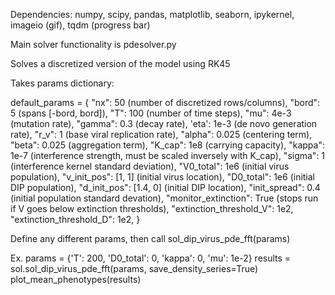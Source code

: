 Dependencies:
    numpy,
    scipy,
    pandas,
    matplotlib,
    seaborn,
    ipykernel,
    imageio (gif),
    tqdm (progress bar)

Main solver functionality is pdesolver.py 

Solves a discretized version of the model using RK45

Takes params dictionary:

default_params = {
        "nx": 50 (number of discretized rows/columns), "bord": 5 (spans [-bord, bord]), "T": 100 (number of time steps),
        "mu": 4e-3 (mutation rate), "gamma": 0.3 (decay rate), 'eta': 1e-3 (de novo generation rate),
        "r_v": 1 (base viral replication rate), "alpha": 0.025 (centering term), "beta": 0.025 (aggregation term),
        "K_cap": 1e8 (carrying capacity), "kappa": 1e-7 (interference strength, must be scaled inversely with K_cap), "sigma": 1 (interference kernel standard deviation),
        "V0_total": 1e6 (initial virus population), "v_init_pos": [1, 1] (initial virus location),
        "D0_total": 1e6 (initial DIP population), "d_init_pos": [1.4, 0] (initial DIP location),
        "init_spread": 0.4 (initial population standard devation), "monitor_extinction": True (stops run if V goes below extinction thresholds),
        "extinction_threshold_V": 1e2, "extinction_threshold_D": 1e2,
    }

Define any different params, then call sol_dip_virus_pde_fft(params)

Ex.
    params = {'T': 200, 'D0_total': 0, 'kappa': 0, 'mu': 1e-2}
    results = sol.sol_dip_virus_pde_fft(params, save_density_series=True)
    plot_mean_phenotypes(results)